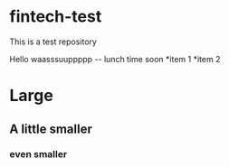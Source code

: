 # fintech-test
This is a test repository 


Hello waasssuuppppp -- lunch time soon 
*item 1 
*item 2 

# Large 
## A little smaller 

### even smaller 
